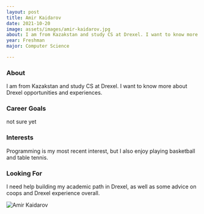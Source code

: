 ```yaml
---
layout: post
title: Amir Kaidarov 
date: 2021-10-20
image: assets/images/amir-kaidarov.jpg
about: I am from Kazakstan and study CS at Drexel. I want to know more about Drexel opportunities and experiences.
year: Freshman
major: Computer Science

---
```


### About

I am from Kazakstan and study CS at Drexel. I want to know more about Drexel opportunities and experiences.

### Career Goals

not sure yet

### Interests

Programming is my most recent interest, but I also enjoy playing basketball and table tennis.

### Looking For

I need help building my academic path in Drexel, as well as some advice on coops and Drexel experience overall.

<div class="text-center my-5">
    <img src="{ "assets/images/amir-kaidarov.jpg" | absolute_url }" alt="Amir Kaidarov" class="rounded post-img" />
</div>
